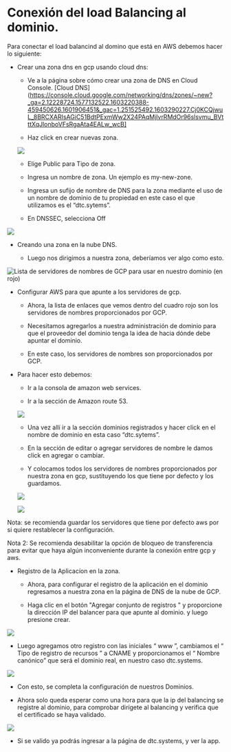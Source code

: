#  Conexión del load Balancing al dominio.
 
Para conectar el load balancind al domino que está en AWS debemos hacer lo siguiente:
 
* Crear una zona dns en gcp usando cloud dns:
 
   - Ve a la página sobre cómo crear una zona de DNS en Cloud Console.
 [Cloud DNS](https://console.cloud.google.com/networking/dns/zones/~new?_ga=2.12228724.1577132522.1603220388-459450626.1601906451&_gac=1.251525492.1603290227.Cj0KCQjwuL_8BRCXARIsAGiC51BdtPExmWw2X24PAqMjlvrRMdOr96slsvmu_BVtttXqJlonboVFsRgaAta4EALw_wcB]
 
   - Haz click en crear nuevas zona. 
   
    ![](../images/CloudDNS/CloudDNS2.png)
  
    - Elige Public para Tipo de zona.
 
    - Ingresa un nombre de zona. Un ejemplo es my-new-zone.
 
    - Ingresa un sufijo de nombre de DNS para la zona mediante el uso de un nombre de dominio de tu propiedad en este caso el que utilizamos es el “dtc.sytems”.
 
    - En DNSSEC, selecciona Off
 
 ![](../images/CloudDNS/CloudDNS3.png)


* Creando una zona en la nube DNS.
  
  - Luego nos dirigimos a nuestra zona, deberíamos ver algo como esto. 
 
![Lista de servidores de nombres de GCP para usar en nuestro dominio (en rojo)](https://miro.medium.com/max/700/1*DAYzBht1P2o_vKngq48TDA.jpeg)
  
 
* Configurar AWS para que apunte a los servidores de gcp.
 
 
   - Ahora, la lista de enlaces que vemos dentro del cuadro rojo son los servidores de nombres proporcionados por GCP.
 
   - Necesitamos agregarlos a nuestra administración de dominio para que el proveedor del dominio tenga la idea de hacia dónde debe apuntar el dominio. 
 
   - En este caso, los servidores de nombres son proporcionados por GCP.
 

* Para hacer esto debemos:
 
   - Ir a la consola de amazon web services.
 
   - Ir a la sección de Amazon route 53.
  
  ![](../images/AWS/Dominio-Amazon.png)
 
   - Una vez allí ir a la sección dominios registrados y hacer click en el nombre de dominio en esta caso “dtc.sytems”.
 
   - En la sección de editar o agregar servidores de nombre le damos click en agregar o cambiar.
 
   - Y colocamos todos los servidores de nombres proporcionados por nuestra zona en gcp, sustituyendo los que tiene por defecto  y los guardamos.
  
  ![](../images/AWS/Dominio-Amazon1.png)
  
  ![](../images/AWS/Dominio-Amazon2.png)
 
Nota: se recomienda guardar los servidores que tiene por defecto aws por si quiere restablecer la configuración.

Nota 2: Se recomienda desabilitar la opción de bloqueo de transferencia para evitar que haya algún inconveniente durante la conexión entre gcp y aws.
 
 
* Registro de la Aplicacíon en la zona.
  
  - Ahora, para configurar el registro de la aplicación en el dominio regresamos a nuestra zona en la página de DNS de la nube de GCP.
 
  - Haga clic en el botón "Agregar conjunto de registros " y proporcione la dirección IP del balancer para que apunte al dominio. y luego presione crear.
 
 ![](../images/CloudDNS/CloudDNS4.png)
 
  - Luego agregamos otro registro con las iniciales “ www ”, cambiamos el “ Tipo de registro de recursos ” a CNAME y proporcionamos el “ Nombre canónico” que será el dominio real, en nuestro caso dtc.systems.
 
  ![](../images/CloudDNS/CloudDNS5.png)
 
  - Con esto, se completa la configuración de nuestros Dominios.
 
  - Ahora solo queda esperar como una hora para que la ip del balancing se registre al dominio, para comprobar dirígete al balancing y verifica que el certificado se haya validado.
  
  ![](../images/AWS/Dominio-Amazon3.png)
 
  - Si se valido ya podrás ingresar a la página de dtc.systems, y ver la app.
 
